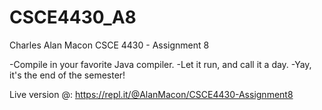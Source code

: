 # CSCE4430_A8

Charles Alan Macon
CSCE 4430 - Assignment 8

-Compile in your favorite Java compiler.
-Let it run, and call it a day.
-Yay, it's the end of the semester!

Live version @: https://repl.it/@AlanMacon/CSCE4430-Assignment8
